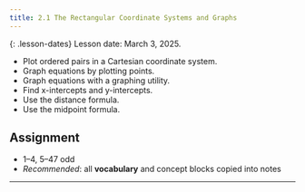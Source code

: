```yaml
---
title: 2.1 The Rectangular Coordinate Systems and Graphs
---
```


{: .lesson-dates}
Lesson date: March 3, 2025.

- Plot ordered pairs in a Cartesian coordinate system.
- Graph equations by plotting points.
- Graph equations with a graphing utility.
- Find x-intercepts and y-intercepts.
- Use the distance formula.
- Use the midpoint formula.

## Assignment

- 1–4, 5–47 odd
- *Recommended*: all **vocabulary** and concept blocks copied into notes

---
